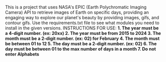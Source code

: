 This is a project that uses NASA's EPIC (Earth Polychromatic Imaging Camera) API to retrieve images of Earth on specific days, providing an engaging way to explore our planet's beauty by providing images, gifs, and contour gifs. Use the requirements.txt file to see what modules you need to install in the given versions.
INSTRUCTIONS FOR USE:
**1. The year must be a 4-digit number. (ex: 20xx)
2. The year must be from 2015 to 2024
3. The month must be a 2-digit number. (ex: 02) for February
4. The month must be between 01 to 12
5. The day must be a 2-digit number. (ex: 02)
6. The day must be between 01 to the max number of days in a month
7. Do not enter Alphabets**

